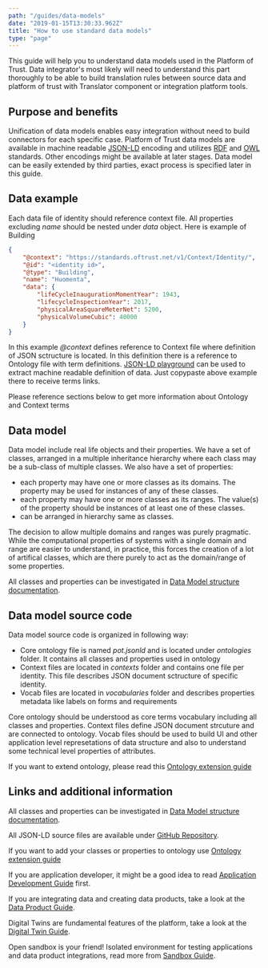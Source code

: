 ```yaml
---
path: "/guides/data-models"
date: "2019-01-15T13:30:33.962Z"
title: "How to use standard data models"
type: "page"
---
```

This guide will help you to understand data models used in the Platform of Trust. Data integrator's most likely will need to understand this part thoroughly to be able to build translation rules between source data and platform of trust with Translator component or integration platform tools. 

## Purpose and benefits
Unification of data models enables easy integration without need to build connectors for each specific case. 
Platform of Trust data models are available in machine readable [JSON-LD](https://json-ld.org/) encoding and utilizes [RDF](https://www.w3.org/RDF/) and [OWL](https://www.w3.org/OWL/) standards. Other encodings might be available at later stages. Data model can be easily extended by third parties, exact process is specified later in this guide.

## Data example
Each data file of identity should reference context file. All properties excluding *name* should be nested under *data* object. Here is example of Building

```JSON
{
    "@context": "https://standards.oftrust.net/v1/Context/Identity/",
    "@id": "<identity id>",
    "@type": "Building",
    "name": "Huomenta",
    "data": {
        "lifeCycleInaugurationMomentYear": 1943,
		"lifecycleInspectionYear": 2017,
        "physicalAreaSquareMeterNet": 5200,
        "physicalVolumeCubic": 40000
    }
}
```

In this example *@context* defines reference to Context file where definition of JSON sctructure is located. In this definition there is a reference to Ontology file with term definitions. [JSON-LD playground](https://json-ld.org/playground/) can be used to extract machine readable definition of data. Just copypaste above example there to receive terms links.

Please reference sections below to get more information about Ontology and Context terms

## Data model
Data model include real life objects and their properties.
We have a set of classes, arranged in a multiple inheritance hierarchy where each class may be a sub-class of multiple classes.
We also have a set of properties:
* each property may have one or more classes as its domains. The property may be used for instances of any of these classes.
* each property may have one or more classes as its ranges. The value(s) of the property should be instances of at least one of these classes.
* can be arranged in hierarchy same as classes.

The decision to allow multiple domains and ranges was purely pragmatic. While the computational properties of systems with a single domain and range are easier to understand, in practice, this forces the creation of a lot of artifical classes, which are there purely to act as the domain/range of some properties.

All classes and properties can be investigated in [Data Model structure documentation](https://standards.oftrust.net/v1/).

## Data model source code
Data model source code is organized in following way:
* Core ontology file is named *pot.jsonld* and is located under *ontologies* folder. It contains all classes and properties used in ontology
* Context files are located in *contexts* folder and contains one file per identity. This file describes JSON document sctructure of specific identity.
* Vocab files are located in *vocabularies* folder and describes properties metadata like labels on forms and requirements

Core ontology should be understood as core terms vocabulary including all classes and properties. Context files define JSON document strcuture and are connected to ontology. Vocab files should be used to build UI and other application level represetations of data structure and also to understand some technical level properties of attributes.

If you want to extend ontology, please read this [Ontology extension guide](/guides/data-models-extension)

## Links and additional information
All classes and properties can be investigated in [Data Model structure documentation](https://standards.oftrust.net/v1/).

All JSON-LD source files are available under [GitHub Repository](https://github.com/PlatformOfTrust/standards).

If you want to add your classes or properties to ontology use [Ontology extension guide](/guides/data-models-extension)

If you are application developer, it might be a good idea to read [Application Development Guide](/guides/build-apps) first. 

If you are integrating data and creating data products, take a look at the [Data Product Guide](/guides/data-products). 

Digital Twins are fundamental features of the platform, take a look at the [Digital Twin Guide](/guides/twins).

Open sandbox is your friend! Isolated environment for testing applications and data product integrations, read more from [Sandbox Guide](/developers/guides/sandbox).